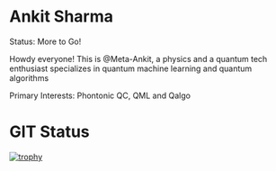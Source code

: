 # Ankit Sharma
Status: More to Go!

Howdy everyone! This is @Meta-Ankit, a physics and a quantum tech enthusiast specializes in quantum machine learning and quantum algorithms 

Primary Interests: Phontonic QC, QML and Qalgo

# GIT Status

[![trophy](https://github-profile-trophy.vercel.app/?username=Meta-user-byte)](https://github.com/ryo-ma/github-profile-trophy)

